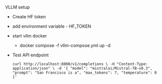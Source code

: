 VLLM setup

- Create HF token

- add environment variable - HF_TOKEN

- start vllm docker 
	- docker compose -f vllm-compose.yml up -d

- Test API endpoint 

	`
	curl http://localhost:8000/v1/completions \
	-H "Content-Type: application/json" \
	-d '{
	  "model": "mistralai/Mistral-7B-v0.3",
	  "prompt": "San Francisco is a",
	  "max_tokens": 7,
	  "temperature": 0
	}'
	`
